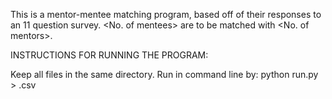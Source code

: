 This is a mentor-mentee matching program, based off of their responses to an 11 question survey. <No. of mentees> are to be matched with <No. of mentors>.


INSTRUCTIONS FOR RUNNING THE PROGRAM:

Keep all files in the same directory.
Run in command line by: python run.py > <WHATEVER FILE NAME YOU WANT>.csv
